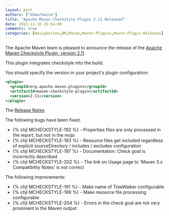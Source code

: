 ```yaml
---
layout: post
authors: ["khmarbaise"]
title: "Apache Maven Checkstyle Plugin 2.11 Released"
date: 2013-11-16 15:54:00
comments: true
categories: [Neuigkeiten,BM,Maven,Maven-Plugins,Maven-Plugin-Releases]
---
```


The Apache Maven team is pleased to announce the release of the 
[Apache Maven Checkstyle Plugin, version 2.11](https://maven.apache.org/plugins/maven-checkstyle-plugin/)

This plugin integrates checkstyle into the build.

You should specify the version in your project's plugin configuration:

``` xml
<plugin>
  <groupId>org.apache.maven.plugins</groupId>
  <artifactId>maven-checkstyle-plugin</artifactId>
  <version>2.11</version>
</plugin>
```

The [Release Notes](http://jira.codehaus.org/secure/ReleaseNote.jspa?projectId=11127&version=19110)

<!-- more -->

The following bugs have been fixed:

* {% chjl MCHECKSTYLE-192 %} - Properties files are only processed in the report, but not in the mojo
* {% chjl MCHECKSTYLE-193 %} - Resource files get included regardless of explicit sourceDirectory / includes / excludes configuration
* {% chjl MCHECKSTYLE-197 %} - Documentation: Check goal is incorrectly described
* {% chjl MCHECKSTYLE-202 %} - The link on Usage page to 'Maven 3.x Compatibility Notes' is not correct


The following improvements:

* {% chjl MCHECKSTYLE-191 %} - Make name of TreeWalker configurable
* {% chjl MCHECKSTYLE-199 %} - Make resource file processing configurable
* {% chjl MCHECKSTYLE-204 %} - Errors in the check goal are not very prominent in the Maven output

